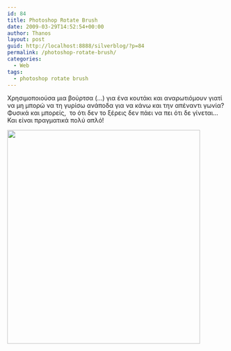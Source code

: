 ```yaml
---
id: 84
title: Photoshop Rotate Brush
date: 2009-03-29T14:52:54+00:00
author: Thanos
layout: post
guid: http://localhost:8888/silverblog/?p=84
permalink: /photoshop-rotate-brush/
categories:
  - Web
tags:
  - photoshop rotate brush
---
```

Χρησιμοποιούσα μια βούρτσα (…) για ένα κουτάκι και αναρωτιόμουν γιατί να μη μπορώ να τη γυρίσω ανάποδα για να κάνω και την απέναντι γωνία?  
Φυσικά και μπορείς,  το ότι δεν το ξέρεις δεν πάει να πει ότι δε γίνεται… Και είναι πραγματικά πολύ απλό!

[<img class="aligncenter size-full wp-image-85" title="Rotate Brush" src="http://localhost:8888/silverblog/wp-content/uploads/2010/02/rotatebrush.jpg" alt="" width="443" height="491" />](http://localhost:8888/silverblog/wp-content/uploads/2010/02/rotatebrush.jpg)